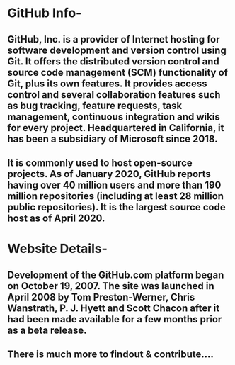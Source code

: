 # GitHub Info-

## GitHub, Inc. is a provider of Internet hosting for software development and version control using Git. It offers the distributed version control and source code management (SCM) functionality of Git, plus its own features. It provides access control and several collaboration features such as bug tracking, feature requests, task management, continuous integration and wikis for every project. Headquartered in California, it has been a subsidiary of Microsoft since 2018.

## It is commonly used to host open-source projects. As of January 2020, GitHub reports having over 40 million users and more than 190 million repositories (including at least 28 million public repositories). It is the largest source code host as of April 2020.

# Website Details-

## Development of the GitHub.com platform began on October 19, 2007. The site was launched in April 2008 by Tom Preston-Werner, Chris Wanstrath, P. J. Hyett and Scott Chacon after it had been made available for a few months prior as a beta release.

## There is much more to findout & contribute....
